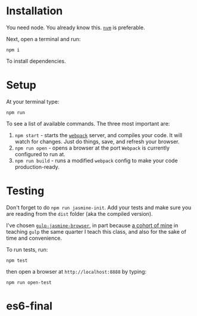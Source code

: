 # Installation

You need node.  You already know this.  [`nvm`](https://github.com/creationix/nvm) is preferable.

Next, open a terminal and run:

```
npm i
```

To install dependencies.

# Setup

At your terminal type:

```
npm run
```

To see a list of available commands.  The three most important are: 

1. `npm start` - starts the [`webpack`](https://webpack.github.io/) server, and compiles your code. It will watch for changes.  Just do things, save, and refresh your browser. 
2. `npm run open` - opens a browser at the port `Webpack` is currently configured to run at. 
3. `npm run build` - runs a modified `webpack` config to make your code production-ready.


# Testing

Don't forget to do `npm run jasmine-init`.  Add your tests and make sure you are reading from the `dist` folder (aka the compiled version). 

I've chosen [`gulp-jasmine-browser`](https://github.com/jasmine/gulp-jasmine-browser), in part because [a cohort of mine](https://github.com/robr24) in teaching `gulp` the same quarter I teach this class, and also for the sake of time and convenience.  

To run tests, run: 

```
npm test
```

then open a browser at `http://localhost:8888` by typing:

```
npm run open-test
```

# es6-final
